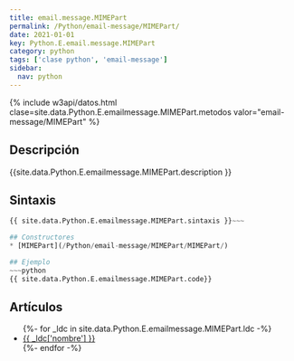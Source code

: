 ```yaml
---
title: email.message.MIMEPart
permalink: /Python/email-message/MIMEPart/
date: 2021-01-01
key: Python.E.email.message.MIMEPart
category: python
tags: ['clase python', 'email-message']
sidebar: 
  nav: python
---
```


{% include w3api/datos.html clase=site.data.Python.E.emailmessage.MIMEPart.metodos valor="email-message/MIMEPart" %}

## Descripción
{{site.data.Python.E.emailmessage.MIMEPart.description }}

## Sintaxis
~~~python
{{ site.data.Python.E.emailmessage.MIMEPart.sintaxis }}~~~

## Constructores
* [MIMEPart](/Python/email-message/MIMEPart/MIMEPart/)

## Ejemplo
~~~python
{{ site.data.Python.E.emailmessage.MIMEPart.code}}
~~~

## Artículos
<ul>
{%- for _ldc in site.data.Python.E.emailmessage.MIMEPart.ldc -%}
   <li>
       <a href="{{_ldc['url'] }}">{{ _ldc['nombre'] }}</a>
   </li>
{%- endfor -%}
</ul>
